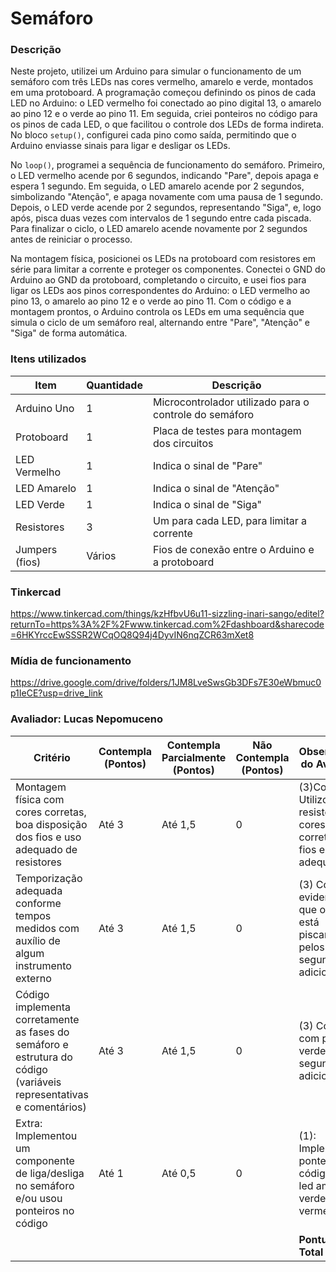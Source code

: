 # Semáforo
### Descrição 

Neste projeto, utilizei um Arduino para simular o funcionamento de um semáforo com três LEDs nas cores vermelho, amarelo e verde, montados em uma protoboard. A programação começou definindo os pinos de cada LED no Arduino: o LED vermelho foi conectado ao pino digital 13, o amarelo ao pino 12 e o verde ao pino 11. Em seguida, criei ponteiros no código para os pinos de cada LED, o que facilitou o controle dos LEDs de forma indireta. No bloco `setup()`, configurei cada pino como saída, permitindo que o Arduino enviasse sinais para ligar e desligar os LEDs.

No `loop()`, programei a sequência de funcionamento do semáforo. Primeiro, o LED vermelho acende por 6 segundos, indicando "Pare", depois apaga e espera 1 segundo. Em seguida, o LED amarelo acende por 2 segundos, simbolizando "Atenção", e apaga novamente com uma pausa de 1 segundo. Depois, o LED verde acende por 2 segundos, representando "Siga", e, logo após, pisca duas vezes com intervalos de 1 segundo entre cada piscada. Para finalizar o ciclo, o LED amarelo acende novamente por 2 segundos antes de reiniciar o processo.

Na montagem física, posicionei os LEDs na protoboard com resistores em série para limitar a corrente e proteger os componentes. Conectei o GND do Arduino ao GND da protoboard, completando o circuito, e usei fios para ligar os LEDs aos pinos correspondentes do Arduino: o LED vermelho ao pino 13, o amarelo ao pino 12 e o verde ao pino 11. Com o código e a montagem prontos, o Arduino controla os LEDs em uma sequência que simula o ciclo de um semáforo real, alternando entre "Pare", "Atenção" e "Siga" de forma automática.

### Itens utilizados

| Item            | Quantidade | Descrição                                    |
|-----------------|------------|----------------------------------------------|
| Arduino Uno     | 1          | Microcontrolador utilizado para o controle do semáforo |
| Protoboard      | 1          | Placa de testes para montagem dos circuitos  |
| LED Vermelho    | 1          | Indica o sinal de "Pare"                     |
| LED Amarelo     | 1          | Indica o sinal de "Atenção"                  |
| LED Verde       | 1          | Indica o sinal de "Siga"                     |
| Resistores      | 3          | Um para cada LED, para limitar a corrente    |
| Jumpers (fios)  | Vários     | Fios de conexão entre o Arduino e a protoboard |

### Tinkercad

https://www.tinkercad.com/things/kzHfbvU6u11-sizzling-inari-sango/editel?returnTo=https%3A%2F%2Fwww.tinkercad.com%2Fdashboard&sharecode=6HKYrccEwSSSR2WCqOQ8Q94j4DyvIN6nqZCR63mXet8

### Mídia de funcionamento

https://drive.google.com/drive/folders/1JM8LveSwsGb3DFs7E30eWbmuc0p1IeCE?usp=drive_link

### Avaliador: Lucas Nepomuceno

| Critério                                                                                                 | Contempla (Pontos) | Contempla Parcialmente (Pontos) | Não Contempla (Pontos) | Observações do Avaliador |
|---------------------------------------------------------------------------------------------------------|--------------------|----------------------------------|--------------------------|---------------------------|
| Montagem física com cores corretas, boa disposição dos fios e uso adequado de resistores                | Até 3              | Até 1,5                            | 0                        |          (3)Completa: Utilizou resistores, cores estão corretas e os fios estão adequados.                 |
| Temporização adequada conforme tempos medidos com auxílio de algum instrumento externo                  | Até 3              | Até 1,5                          | 0                        |             (3) Completa, evidencia-se que o verde está piscando pelos 2 segundos adicionais              |
| Código implementa corretamente as fases do semáforo e estrutura do código (variáveis representativas e comentários) | Até 3              | Até 1,5                          | 0                        |            (3) Completa: com pisco no verde pelos 2 segundos adicionais               |
| Extra: Implementou um componente de liga/desliga no semáforo e/ou usou ponteiros no código | Até 1              |  Até 0,5                         | 0                        |             (1): Implementou ponteiros no código para led amarelo, verde e vermelho              |
|  |                                                             |  | |**Pontuação Total**|